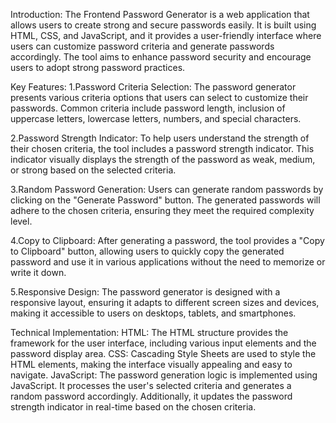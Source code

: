 Introduction:
The Frontend Password Generator is a web application that allows users to create strong and secure passwords easily. It is 
built using HTML, CSS, and JavaScript, and it provides a user-friendly interface where users can customize password criteria
and generate passwords accordingly. The tool aims to enhance password security and encourage users to adopt strong password practices.

Key Features:
1.Password Criteria Selection:
The password generator presents various criteria options that users can select to customize their passwords. Common criteria 
include password length, inclusion of uppercase letters, lowercase letters, numbers, and special characters.

2.Password Strength Indicator:
To help users understand the strength of their chosen criteria, the tool includes a password strength indicator. This indicator
visually displays the strength of the password as weak, medium, or strong based on the selected criteria.

3.Random Password Generation:
Users can generate random passwords by clicking on the "Generate Password" button. The generated passwords will adhere to the chosen
criteria, ensuring they meet the required complexity level.

4.Copy to Clipboard:
After generating a password, the tool provides a "Copy to Clipboard" button, allowing users to quickly copy the generated password 
and use it in various applications without the need to memorize or write it down.

5.Responsive Design:
The password generator is designed with a responsive layout, ensuring it adapts to different screen sizes and devices, 
making it accessible to users on desktops, tablets, and smartphones.

Technical Implementation:
HTML: The HTML structure provides the framework for the user interface, including various input elements and the password display area.
CSS: Cascading Style Sheets are used to style the HTML elements, making the interface visually appealing and easy to navigate.
JavaScript: The password generation logic is implemented using JavaScript. It processes the user's selected criteria and generates a random password accordingly. Additionally, it updates the password strength indicator in real-time based on the chosen criteria.
